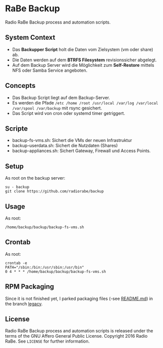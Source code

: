 # RaBe Backup

Radio RaBe Backup process and automation scripts.

## System Context

* Das **Backupper Script** holt die Daten vom Zielsystem (vm oder share) ab.
* Die Daten werden auf dem **BTRFS Filesystem** revisionssicher abgelegt.
* Auf dem Backup Server wird die Möglichkeit zum **Self-Restore** mittels NFS
  oder Samba Service angeboten.

## Concepts

* Das Backup Script liegt auf dem Backup-Server.
* Es werden die Pfade `/etc /home /root /usr/local /var/log /var/local
  /var/spool /var/backup` mit rsync gesichert.
* Das Script wird von cron oder systemd timer getriggert.

## Scripte

* backup-fs-vms.sh: Sichert die VMs der neuen Infrastruktur
* backup-userdata.sh: Sichert die Nutzdaten (Shares)
* backup-appliances.sh: Sichert Gateway, Firewall und Access Points.

## Setup

As root on the backup server:

	su - backup
	git clone https://github.com/radiorabe/backup

## Usage

As root:

	/home/backup/backup/backup-fs-vms.sh

## Crontab

As root:

	crontab -e
	PATH="/sbin:/bin:/usr/sbin:/usr/bin"
	0 4 * * * /home/backup/backup/backup-fs-vms.sh

## RPM Packaging

Since it is not finished yet, I parked packaging files (-see
[README.md](https://github.com/radiorabe/backup/blob/legacy/README.md)) in the
branch [legacy](https://github.com/radiorabe/backup/tree/legacy).

## License

Radio RaBe Backup process and automation scripts is released under the terms of the
GNU Affero General Public License.
Copyright 2016 Radio RaBe.
See `LICENSE` for further information.
